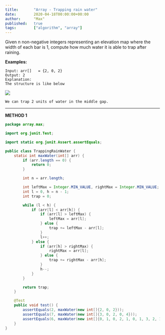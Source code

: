 ```yaml
---
title:       "Array - Trapping rain water"
date:        2020-04-18T00:00:00+00:00
author:      "Max"
published:   true
tags:        ["algorithm", "array"]
---
```


Given n non-negative integers representing an elevation map where the width of each bar is 1, compute how much water it is able to trap after raining.

**Examples:**

```
Input: arr[]   = {2, 0, 2}
Output: 2
Explanation:
The structure is like below
```

![](https://media.geeksforgeeks.org/wp-content/uploads/20200429012104/Untitled-Diagram711.png)

```
We can trap 2 units of water in the middle gap.
```

---

**METHOD 1**

```java
package array.max;

import org.junit.Test;

import static org.junit.Assert.assertEquals;

public class TrappingRainWater {
    static int maxWater(int[] arr) {
        if (arr.length == 0) {
            return 0;
        }

        int n = arr.length;

        int leftMax = Integer.MIN_VALUE, rightMax = Integer.MIN_VALUE;
        int l = 0, h = n - 1;
        int trap = 0;

        while (l < h) {
            if (arr[l] < arr[h]) {
                if (arr[l] > leftMax) {
                    leftMax = arr[l];
                } else {
                    trap += leftMax - arr[l];
                }
                l++;
            } else {
                if (arr[h] > rightMax) {
                    rightMax = arr[l];
                } else {
                    trap += rightMax - arr[h];
                }
                h--;
            }
        }

        return trap;
    }

    @Test
    public void test() {
        assertEquals(2, maxWater(new int[]{2, 0, 2}));
        assertEquals(7, maxWater(new int[]{3, 0, 2, 0, 4}));
        assertEquals(6, maxWater(new int[]{0, 1, 0, 2, 1, 0, 1, 3, 2, 1, 2, 1}));
    }
}
```
